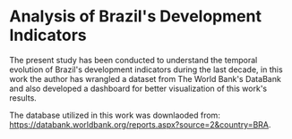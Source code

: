 # Analysis of Brazil's Development Indicators

The present study has been conducted to understand the temporal evolution of Brazil's development indicators during the last decade, in this work the author has wrangled a dataset from The World Bank's DataBank and also developed a dashboard for better visualization of this work's results.

The database utilized in this work was downlaoded from: https://databank.worldbank.org/reports.aspx?source=2&country=BRA.
